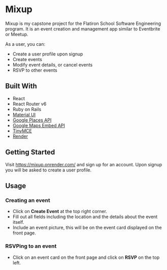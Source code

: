 # Mixup

Mixup is my capstone project for the Flatiron School Software Engineering program. It is an event creation and management app similar to Eventbrite or Meetup.

As a user, you can:
- Create a user profile upon signup
- Create events
- Modify event details, or cancel events
- RSVP to other events

## Built With

- React
- React Router v6
- Ruby on Rails
- [Material UI](https://mui.com/)
- [Google Places API](https://developers.google.com/maps/documentation/places/web-service/overview)
- [Google Maps Embed API](https://developers.google.com/maps/documentation/embed/get-started)
- [TinyMCE](https://www.tiny.cloud/)
- [Render](https://render.com/)

## Getting Started

Visit https://mixup.onrender.com/ and sign up for an account. Upon signup you will be asked to create a user profile.

## Usage

### Creating an event
- Click on **Create Event** at the top right corner.
- Fill out all fields including the location and the details about the event itself.
- Include an event picture, this will be on the event card displayed on the front page.
  
### RSVPing to an event
- Click on an event card on the front page and click on **RSVP** on the top left.



